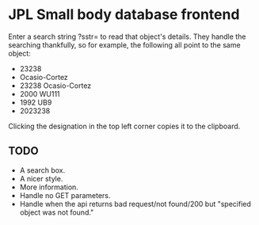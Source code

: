 # JPL Small body database frontend

Enter a search string ?sstr= to read that object's details. They handle the searching thankfully, so for example, the following all point to the same object:

- 23238
- Ocasio-Cortez
- 23238 Ocasio-Cortez
- 2000 WU111
- 1992 UB9
- 2023238

Clicking the designation in the top left corner copies it to the clipboard.

## TODO

- A search box.
- A nicer style.
- More information.
- Handle no GET parameters.
- Handle when the api returns bad request/not found/200 but "specified object was not found."